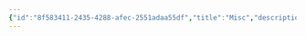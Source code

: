 ```yaml
---
{"id":"8f583411-2435-4288-afec-2551adaa55df","title":"Misc","description":"Inventory - Misc","publish":true,"date_created":"Tuesday, May 28th 2024, 3:10:04 pm","date_modified":"Monday, October 14th 2024, 2:22:12 am","editing_lock":true,"live_preview":true,"cssclasses":["mado-heading"],"PassFrontmatter":true}
---
```




